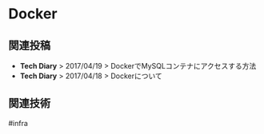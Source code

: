 # Docker

## 関連投稿
* <router-link to="/diary/#docker%E3%81%A7mysql%E3%82%B3%E3%83%B3%E3%83%86%E3%83%8A%E3%81%AB%E3%82%A2%E3%82%AF%E3%82%BB%E3%82%B9%E3%81%99%E3%82%8B%E6%96%B9%E6%B3%95"><b>Tech Diary</b> &gt; 2017/04/19 &gt; DockerでMySQLコンテナにアクセスする方法</router-link>
* <router-link to="/diary/#docker%E3%81%AB%E3%81%A4%E3%81%84%E3%81%A6"><b>Tech Diary</b> &gt; 2017/04/18 &gt; Dockerについて</router-link>

## 関連技術
#infra